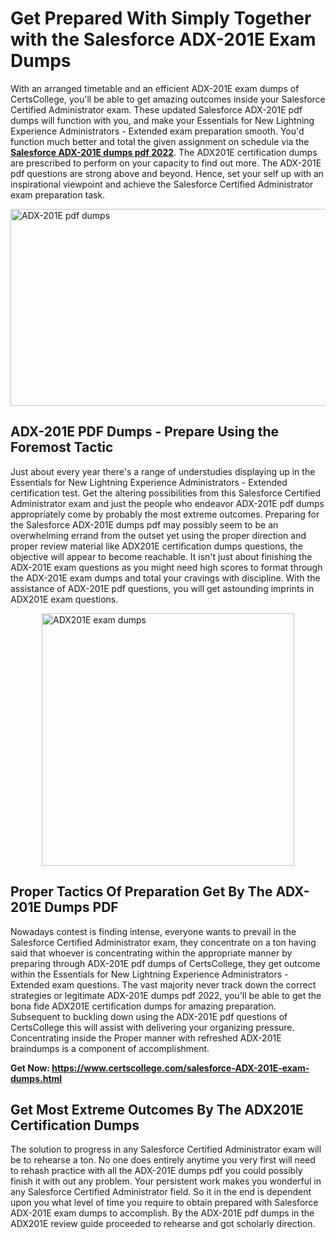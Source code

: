 <h1><strong>Get Prepared With Simply Together with the Salesforce ADX-201E Exam Dumps&nbsp;</strong></h1>
<p><span style="font-weight: 400;">With an arranged timetable and an efficient  ADX-201E exam dumps of CertsCollege, you'll be able to get amazing outcomes inside your Salesforce Certified Administrator exam. These updated Salesforce ADX-201E pdf dumps will function with you, and make your Essentials for New Lightning Experience Administrators - Extended exam preparation smooth. You'd function much better and total the given assignment on schedule via the <strong><a href="https://www.certscollege.com/salesforce-ADX-201E-exam-dumps.html">Salesforce ADX-201E dumps pdf 2022</a></strong>. The ADX201E certification dumps are prescribed to perform on your capacity to find out more. The  ADX-201E pdf questions are strong above and beyond. Hence, set your self up with an inspirational viewpoint and achieve the Salesforce Certified Administrator exam preparation task.&nbsp;</span></p>
<p><span style="font-weight: 400;"><img style="display: block; margin-left: auto; margin-right: auto;" src="https://i.ibb.co/CPDK3ps/Yellow-and-Blue-Initiative-Blog-Banner.png" alt="ADX-201E pdf dumps" width="559" height="315" /></span></p>
<h2><strong>ADX-201E PDF Dumps - Prepare Using the Foremost Tactic</strong></h2>
<p><span style="font-weight: 400;">Just about every year there's a range of understudies displaying up in the Essentials for New Lightning Experience Administrators - Extended certification test. Get the altering possibilities from this Salesforce Certified Administrator exam and just the people who endeavor ADX-201E pdf dumps appropriately come by probably the most extreme outcomes. Preparing for the Salesforce ADX-201E dumps pdf may possibly seem to be an overwhelming errand from the outset yet using the proper direction and proper review material like ADX201E certification dumps questions, the objective will appear to become reachable. It isn't just about finishing the ADX-201E exam questions as you might need high scores to format through the ADX-201E exam dumps and total your cravings with discipline. With the assistance of ADX-201E pdf questions, you will get astounding imprints in ADX201E exam questions.</span></p>
<p><span style="font-weight: 400;"><a href="https://tinyurl.com/2ce3heb3"><img style="display: block; margin-left: auto; margin-right: auto;" src="https://i.ibb.co/9tMrhdY/Teacher-Appreciation-Invitation.png" alt="ADX201E exam dumps " width="404" height="404" /></a></span></p>
<h2><strong>Proper Tactics Of Preparation Get By The ADX-201E Dumps PDF</strong></h2>
<p><span style="font-weight: 400;">Nowadays contest is finding intense, everyone wants to prevail in the Salesforce Certified Administrator exam, they concentrate on a ton having said that whoever is concentrating within the appropriate manner by preparing through ADX-201E pdf dumps of CertsCollege, they get outcome within the Essentials for New Lightning Experience Administrators - Extended exam questions. The vast majority never track down the correct strategies or legitimate ADX-201E dumps pdf 2022, you'll be able to get the bona fide ADX201E certification dumps for amazing preparation. Subsequent to buckling down using the  ADX-201E pdf questions of CertsCollege this will assist with delivering your organizing pressure. Concentrating inside the Proper manner with refreshed ADX-201E braindumps is a component of accomplishment.</span></p>
<p><span style="font-weight: 400;"><strong>Get Now: <a href="https://www.certscollege.com/salesforce-ADX-201E-exam-dumps.html">https://www.certscollege.com/salesforce-ADX-201E-exam-dumps.html</a></strong></span></p>
<h2><strong>Get Most Extreme Outcomes By The ADX201E Certification Dumps</strong></h2>
<p><span style="font-weight: 400;">The solution to progress in any Salesforce Certified Administrator exam will be to rehearse a ton. No one does entirely anytime you very first will need to rehash practice with all the ADX-201E dumps pdf you could possibly finish it with out any problem. Your persistent work makes you wonderful in any Salesforce Certified Administrator field. So it in the end is dependent upon you what level of time you require to obtain prepared with Salesforce ADX-201E exam dumps to accomplish. By the ADX-201E pdf dumps in the ADX201E review guide proceeded to rehearse and got scholarly direction.</span></p>
